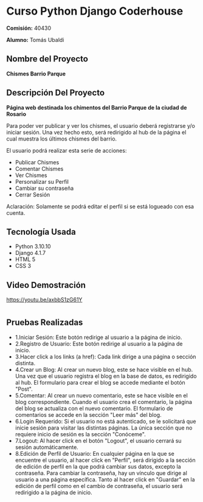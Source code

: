 # Curso Python Django Coderhouse

**Comisión:** 40430

**Alumno:** Tomás Ubaldi

## Nombre del Proyecto

**Chismes Barrio Parque**


## Descripción Del Proyecto

**Página web destinada los chimentos del Barrio Parque de la ciudad de Rosario**

Para poder ver publicar y ver los chismes, el usuario deberá registrarse y/o iniciar sesión. Una vez hecho esto, será redirigido al hub de la página el cual muestra los últimos chismes del barrio.

El usuario podrá realizar esta serie de acciones:

- Publicar Chismes
- Comentar Chismes
- Ver Chismes
- Personalizar su Perfil
- Cambiar su contraseña
- Cerrar Sesión

Aclaración: Solamente se podrá editar el perfil si se está logueado con esa cuenta.

## Tecnología Usada

- Python 3.10.10
- Django 4.1.7
-  HTML 5
- CSS 3

## Video Demostración

https://youtu.be/axbbS1zG61Y 
#

## Pruebas Realizadas

- 1.Iniciar Sesión: Este botón redirige al usuario a la página de inicio.
- 2.Registro de Usuario: Este botón redirige al usuario a la página de inicio.
- 3.Hacer click a los links (a href): Cada link dirige a una página o sección distinta.
- 4.Crear un Blog: Al crear un nuevo blog, este se hace visible en el hub. Una vez que el usuario registra el blog en la base de datos, es redirigido al hub. El formulario para crear el blog se accede mediante el botón "Post".
- 5.Comentar: Al crear un nuevo comentario, este se hace visible en el blog correspondiente. Cuando el usuario crea el comentario, la página del blog se actualiza con el nuevo comentario. El formulario de comentarios se accede en la sección "Leer más" del blog.
- 6.Login Requerido: Si el usuario no está autenticado, se le solicitará que inicie sesión para visitar las distintas páginas. La única sección que no requiere inicio de sesión es la sección "Conóceme".
- 7.Logout: Al hacer click en el botón "Logout", el usuario cerrará su sesión automáticamente.
- 8.Edición de Perfil de Usuario: En cualquier página en la que se encuentre el usuario, al hacer click en "Perfil", será dirigido a la sección de edición de perfil en la que podrá cambiar sus datos, excepto la contraseña. Para cambiar la contraseña, hay un vínculo que dirige al usuario a una página específica. Tanto al hacer click en "Guardar" en la edición de perfil como en el cambio de contraseña, el usuario será redirigido a la página de inicio.

##
